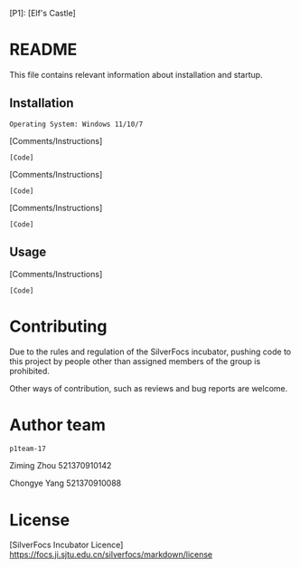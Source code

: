 [P1]: [Elf's Castle]

# README
This file contains relevant information about installation and startup.

## Installation
	Operating System: Windows 11/10/7

[Comments/Instructions]

```
[Code]
```

[Comments/Instructions]

```
[Code]
```

[Comments/Instructions]
```
[Code]
```

## Usage

[Comments/Instructions]

```
[Code]
```

# Contributing
Due to the rules and regulation of the SilverFocs incubator, pushing code to this project by people other than assigned members of the group is prohibited. 

Other ways of contribution, such as reviews and bug reports are welcome.

# Author team 
	p1team-17
Ziming Zhou 521370910142

Chongye Yang 521370910088

# License 
[SilverFocs Incubator Licence] https://focs.ji.sjtu.edu.cn/silverfocs/markdown/license

